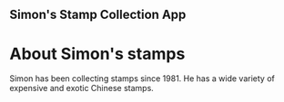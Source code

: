 Simon's Stamp Collection App
---

# About Simon's stamps
Simon has been collecting stamps since 1981. He has a wide variety of expensive and exotic Chinese stamps. 
